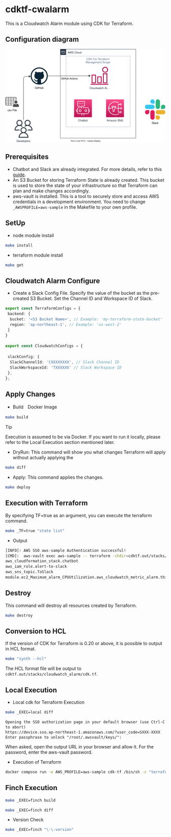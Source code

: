 # cdktf-cwalarm

This is a Cloudwatch Alarm module using CDK for Terraform.

## Configuration diagram

![](cwalarm.drawio.svg)


## Prerequisites

- Chatbot and Slack are already integrated. For more details, refer to this [guide](https://aws.amazon.com/jp/builders-flash/202006/slack-chatbot/?awsf.filter-name=*all).
- An S3 Bucket for storing Terraform State is already created. This bucket is used to store the state of your infrastructure so that Terraform can plan and make changes accordingly.
- aws-vault is installed. This is a tool to securely store and access AWS credentials in a development environment. You need to change `_AWSPROFILE=aws-sample` in the Makefile to your own profile.



## SetUp

- node module install

```sh
make install
```

- terraform module install

```sh
make get
```

## Cloudwatch Alarm Configure

- Create a Slack Config File.
Specify the value of the bucket as the pre-created S3 Bucket. Set the Channel ID and Workspace ID of Slack.

```cw_configs.ts
export const TerraformConfigs = {
 backend: {
  bucket: '<S3 Bucket Name>', // Example: 'my-terraform-state-bucket'
  region: 'ap-northeast-1', // Example: 'us-west-2'
 }
}

export const CloudwatchConfigs = {

 slackConfig: {
  SlackChannelId: 'CXXXXXXXX', // Slack Channel ID
  SlackWorkspaceId: 'TXXXXXX' // Slack Workspace ID
 },
};

```

## Apply Changes

- Build　Docker Image

```sh
make build
```

> [!TIP]
> Execution is assumed to be via Docker. 
> If you want to run it locally, please refer to the Local Execution section mentioned later.

- DryRun: This command will show you what changes Terraform will apply without actually applying the

```sh
make diff
```

- Apply: This command applies the changes.

```sh
make deploy
```

## Execution with Terraform

By specifying TF=true as an argument, you can execute the terraform command.

```sh
make _TF=true "state list"
```

- Output

```sh
[INFO]: AWS SSO aws-sample Authentication successful!
[CMD]:  aws-vault exec aws-sample -- terraform -chdir=cdktf.out/stacks/cloudwatch_alarm state list
aws_cloudformation_stack.chatbot
aws_iam_role.alert-to-slack
aws_sns_topic.ToSlack
module.ec2_Maximum_alarm_CPUUtilization.aws_cloudwatch_metric_alarm.this[0]
```

## Destroy

This command will destroy all resources created by Terraform.

```sh
make destroy
```

## Conversion to HCL

If the version of CDK for Terraform is 0.20 or above, it is possible to output in HCL format.

```sh
make "synth --hcl"
```

The HCL format file will be output to `cdktf.out/stacks/cloudwatch_alarm/cdk.tf`.

## Local Execution


- Local cdk for Terraform Execution

```sh
make _EXEC=local diff
```

```log
Opening the SSO authorization page in your default browser (use Ctrl-C to abort)
https://device.sso.ap-northeast-1.amazonaws.com/?user_code=SXXX-XXXX
Enter passphrase to unlock "/root/.awsvault/keys/":
```

When asked, open the output URL in your browser and allow it. For the password, enter the aws-vault password.

- Execution of Terraform

```sh
docker compose run -e AWS_PROFILE=aws-sample cdk-tf /bin/sh -c "terraform -chdir='cdktf.out/stacks/cloudwatch_alarm' init && terraform -chdir='cdktf.out/stacks/cloudwatch_alarm' plan"
```

## Finch Execution

```sh
make _EXEC=finch build
```

```sh
make _EXEC=finch diff
```

- Version Check

```sh
make _EXEC=finch "\-\-version"
```
